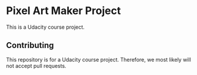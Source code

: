 # Pixel Art Maker Project

This is a Udacity course project.

## Contributing

This repository is for a Udacity course project. Therefore, we most likely will not accept pull requests.
